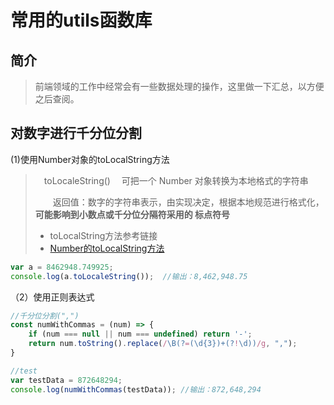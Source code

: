 # 常用的utils函数库

## 简介

>前端领域的工作中经常会有一些数据处理的操作，这里做一下汇总，以方便之后查阅。

## 对数字进行千分位分割

(1)使用Number对象的toLocalString方法

>　toLocaleString() 　可把一个 Number 对象转换为本地格式的字符串
>
>　　返回值：数字的字符串表示，由实现决定，根据本地规范进行格式化，**可能影响到小数点或千分位分隔符采用的					标点符号**
>
>- toLocalString方法参考链接
>- [Number的toLocalString方法](https://blog.csdn.net/cuk0051/article/details/108343042?utm_medium=distribute.pc_relevant.none-task-blog-2%7Edefault%7EBlogCommendFromMachineLearnPai2%7Edefault-1.control&depth_1-utm_source=distribute.pc_relevant.none-task-blog-2%7Edefault%7EBlogCommendFromMachineLearnPai2%7Edefault-1.control)

```js
var a = 8462948.749925;
console.log(a.toLocaleString());  //输出：8,462,948.75
```

（2）使用正则表达式

```js
//千分位分割(",")
const numWithCommas = (num) => {
    if (num === null || num === undefined) return '-';
    return num.toString().replace(/\B(?=(\d{3})+(?!\d))/g, ",");
}

//test
var testData = 872648294;
console.log(numWithCommas(testData)); //输出：872,648,294
```

